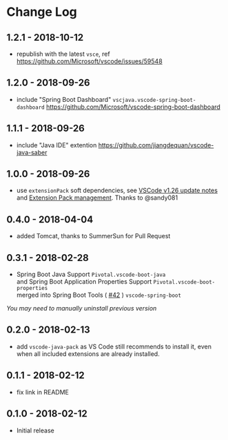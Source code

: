 # Change Log

## 1.2.1 - 2018-10-12
- republish with the latest `vsce`, ref https://github.com/Microsoft/vscode/issues/59548

## 1.2.0 - 2018-09-26
- include "Spring Boot Dashboard" `vscjava.vscode-spring-boot-dashboard`
https://github.com/Microsoft/vscode-spring-boot-dashboard

## 1.1.1 - 2018-09-26
- include "Java IDE" extention <https://github.com/jiangdequan/vscode-java-saber>

## 1.0.0 - 2018-09-26
- use `extensionPack` soft dependencies, see [VSCode v1.26 update notes](https://code.visualstudio.com/updates/v1_26#_extension-packs-revisited)
and [Extension Pack management](https://code.visualstudio.com/updates/v1_26#_extension-pack-management).
Thanks to @sandy081

## 0.4.0 - 2018-04-04
- added Tomcat, thanks to SummerSun for Pull Request


## 0.3.1 - 2018-02-28
- Spring Boot Java Support `Pivotal.vscode-boot-java`  
and Spring Boot Application Properties Support `Pivotal.vscode-boot-properties`  
merged into Spring Boot Tools ( [#42](https://github.com/spring-projects/sts4/pull/42) ) `vscode-spring-boot`  

*You may need to manually uninstall previous version*

## 0.2.0 - 2018-02-13
- add `vscode-java-pack` as VS Code still recommends to install it, even when all included extensions are already installed.

## 0.1.1 - 2018-02-12
- fix link in README

## 0.1.0 - 2018-02-12
- Initial release
